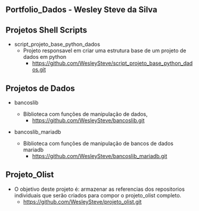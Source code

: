 ## Portfolio_Dados - Wesley Steve da Silva


## Projetos Shell Scripts

- script_projeto_base_python_dados
    - Projeto responsavel em criar uma estrutura base de um projeto de dados em python
        - https://github.com/WesleySteve/script_projeto_base_python_dados.git


## Projetos de Dados

- bancoslib
    - Biblioteca com funções de manipulação de dados, 
        - https://github.com/WesleySteve/bancoslib.git


- bancoslib_mariadb
    - Biblioteca com funções de manipulação de bancos de dados mariadb
        - https://github.com/WesleySteve/bancoslib_mariadb.git



## Projeto_Olist

- O objetivo deste projeto é: armazenar as referencias dos repositorios 
individuais que serão criados para compor o projeto_olist completo.
    - https://github.com/WesleySteve/projeto_olist.git

